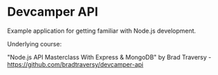 # Devcamper API

Example application for getting familiar with Node.js development.

Underlying course:

"Node.js API Masterclass With Express & MongoDB" by Brad Traversy - https://github.com/bradtraversy/devcamper-api
